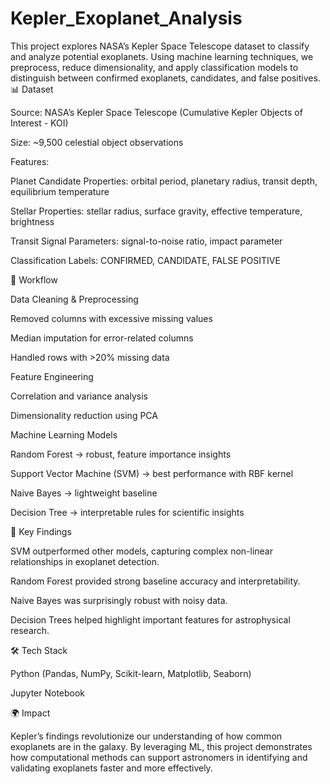 # Kepler_Exoplanet_Analysis
This project explores NASA’s Kepler Space Telescope dataset to classify and analyze potential exoplanets. Using machine learning techniques, we preprocess, reduce dimensionality, and apply classification models to distinguish between confirmed exoplanets, candidates, and false positives.
📊 Dataset

Source: NASA’s Kepler Space Telescope (Cumulative Kepler Objects of Interest - KOI)

Size: ~9,500 celestial object observations

Features:

Planet Candidate Properties: orbital period, planetary radius, transit depth, equilibrium temperature

Stellar Properties: stellar radius, surface gravity, effective temperature, brightness

Transit Signal Parameters: signal-to-noise ratio, impact parameter

Classification Labels: CONFIRMED, CANDIDATE, FALSE POSITIVE

🔧 Workflow

Data Cleaning & Preprocessing

Removed columns with excessive missing values

Median imputation for error-related columns

Handled rows with >20% missing data

Feature Engineering

Correlation and variance analysis

Dimensionality reduction using PCA

Machine Learning Models

Random Forest → robust, feature importance insights

Support Vector Machine (SVM) → best performance with RBF kernel

Naive Bayes → lightweight baseline

Decision Tree → interpretable rules for scientific insights

🚀 Key Findings

SVM outperformed other models, capturing complex non-linear relationships in exoplanet detection.

Random Forest provided strong baseline accuracy and interpretability.

Naive Bayes was surprisingly robust with noisy data.

Decision Trees helped highlight important features for astrophysical research.

🛠️ Tech Stack

Python (Pandas, NumPy, Scikit-learn, Matplotlib, Seaborn)

Jupyter Notebook

🌍 Impact

Kepler’s findings revolutionize our understanding of how common exoplanets are in the galaxy. By leveraging ML, this project demonstrates how computational methods can support astronomers in identifying and validating exoplanets faster and more effectively.
